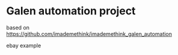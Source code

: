 # Galen automation project
based on https://github.com/imademethink/imademethink_galen_automation

ebay example
